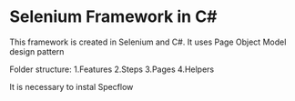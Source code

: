 # Selenium Framework in C#
This framework is created in Selenium and C#. It uses Page Object Model design pattern


Folder structure:
1.Features
2.Steps
3.Pages
4.Helpers

It is necessary to instal Specflow 
